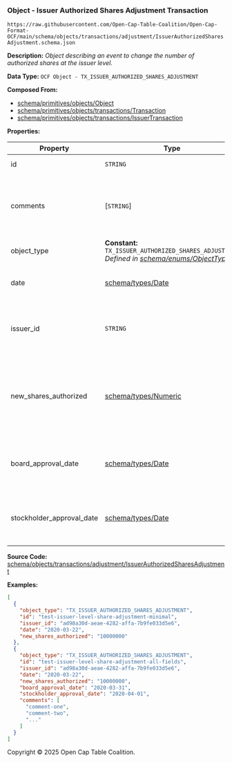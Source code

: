 ### Object - Issuer Authorized Shares Adjustment Transaction

`https://raw.githubusercontent.com/Open-Cap-Table-Coalition/Open-Cap-Format-OCF/main/schema/objects/transactions/adjustment/IssuerAuthorizedSharesAdjustment.schema.json`

**Description:** _Object describing an event to change the number of authorized shares at the issuer level._

**Data Type:** `OCF Object - TX_ISSUER_AUTHORIZED_SHARES_ADJUSTMENT`

**Composed From:**

- [schema/primitives/objects/Object](../../../primitives/objects/Object.md)
- [schema/primitives/objects/transactions/Transaction](../../../primitives/objects/transactions/Transaction.md)
- [schema/primitives/objects/transactions/IssuerTransaction](../../../primitives/objects/transactions/IssuerTransaction.md)

**Properties:**

| Property                  | Type                                                                                                                            | Description                                                                             | Required   |
| ------------------------- | ------------------------------------------------------------------------------------------------------------------------------- | --------------------------------------------------------------------------------------- | ---------- |
| id                        | `STRING`                                                                                                                        | Identifier for the object                                                               | `REQUIRED` |
| comments                  | [`STRING`]                                                                                                                      | Unstructured text comments related to and stored for the object                         | -          |
| object_type               | **Constant:** `TX_ISSUER_AUTHORIZED_SHARES_ADJUSTMENT`</br>_Defined in [schema/enums/ObjectType](../../../enums/ObjectType.md)_ | Object type field                                                                       | `REQUIRED` |
| date                      | [schema/types/Date](../../../types/Date.md)                                                                                     | Date on which the transaction occurred                                                  | `REQUIRED` |
| issuer_id                 | `STRING`                                                                                                                        | Identifier of the Issuer object, a subject of this transaction                          | `REQUIRED` |
| new_shares_authorized     | [schema/types/Numeric](../../../types/Numeric.md)                                                                               | The new number of shares authorized for this issuer as of the event of this transaction | `REQUIRED` |
| board_approval_date       | [schema/types/Date](../../../types/Date.md)                                                                                     | Date on which the board approved the change to the issuer                               | -          |
| stockholder_approval_date | [schema/types/Date](../../../types/Date.md)                                                                                     | Date on which the stockholders approved the change to the issuer                        | -          |

**Source Code:** [schema/objects/transactions/adjustment/IssuerAuthorizedSharesAdjustment](../../../../../../schema/objects/transactions/adjustment/IssuerAuthorizedSharesAdjustment.schema.json)

**Examples:**

```json
[
  {
    "object_type": "TX_ISSUER_AUTHORIZED_SHARES_ADJUSTMENT",
    "id": "test-issuer-level-share-adjustment-minimal",
    "issuer_id": "ad98a30d-aeae-4282-affa-7b9fe033d5e6",
    "date": "2020-03-22",
    "new_shares_authorized": "10000000"
  },
  {
    "object_type": "TX_ISSUER_AUTHORIZED_SHARES_ADJUSTMENT",
    "id": "test-issuer-level-share-adjustment-all-fields",
    "issuer_id": "ad98a30d-aeae-4282-affa-7b9fe033d5e6",
    "date": "2020-03-22",
    "new_shares_authorized": "10000000",
    "board_approval_date": "2020-03-31",
    "stockholder_approval_date": "2020-04-01",
    "comments": [
      "comment-one",
      "comment-two",
      "..."
    ]
  }
]
```

Copyright © 2025 Open Cap Table Coalition.

